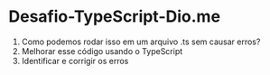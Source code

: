 # Desafio-TypeScript-Dio.me

<ol>
<li>Como podemos rodar isso em um arquivo .ts sem causar erros?</li>
<li>Melhorar esse código usando o TypeScript</li>
<li>Identificar e corrigir os erros</li>
</ol>

